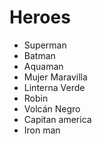# Heroes

* Superman
* Batman
* Aquaman
* Mujer Maravilla
* Linterna Verde
* Robin
* Volcán Negro
* Capitan america
* Iron man

